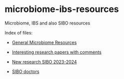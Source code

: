 # microbiome-ibs-resources

Microbiome, IBS and also SIBO resources

Index of files:

- [General Microbiome Resources](resources.md)

- [Interesting research papers with comments](interestingresearchpapers.md)

- [New research SIBO 2023-2024](sibo2024.md)

- [SIBO doctors](sibodoctors.md)